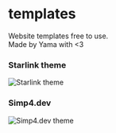 # templates
Website templates free to use.
<br>
Made by Yama with <3

<h3>Starlink theme</h3>

![Starlink theme](templates/images/starlink.png)

<h3>Simp4.dev</h3>

![Simp4.dev theme](.templates/blob/main/images/simp4dev.png)
 
